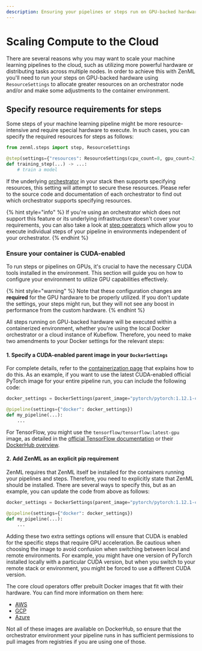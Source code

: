 ```yaml
---
description: Ensuring your pipelines or steps run on GPU-backed hardware.
---
```


# Scaling Compute to the Cloud

There are several reasons why you may want to scale your machine learning
pipelines to the cloud, such as utilizing more powerful hardware or distributing
tasks across multiple nodes. In order to achieve this with ZenML you'll need to
run your steps on GPU-backed hardware using `ResourceSettings` to allocate
greater resources on an orchestrator node and/or and make some adjustments to the
container environment.

## Specify resource requirements for steps

Some steps of your machine learning pipeline might be more resource-intensive
and require special hardware to execute. In such cases, you can specify the
required resources for steps as follows:

```python
from zenml.steps import step, ResourceSettings

@step(settings={"resources": ResourceSettings(cpu_count=8, gpu_count=2, memory="8GB")})
def training_step(...) -> ...:
    # train a model
```

If the underlying [orchestrator](../component-guide/orchestrators/README.md) in your stack then supports specifying resources, this setting will attempt to secure these resources. Please refer to the source code and documentation of each orchestrator to find out which orchestrator supports specifying resources.

{% hint style="info" %}
If you're using an orchestrator which does not support
this feature or its underlying infrastructure doesn't cover your requirements,
you can also take a look at [step operators](../component-guide/step-operators/README.md) which allow you to execute individual
steps of your pipeline in environments independent of your orchestrator.
{% endhint %}

### Ensure your container is CUDA-enabled

To run steps or pipelines on GPUs, it's crucial to have the necessary CUDA tools
installed in the environment. This section will guide you on how to configure
your environment to utilize GPU capabilities effectively.

{% hint style="warning" %}
Note that these configuration changes are **required** for the GPU hardware to
be properly utilized. If you don't update the settings, your steps might run,
but they will not see any boost in performance from the custom hardware.
{% endhint %}

All steps running on GPU-backed hardware will be executed within a containerized environment, whether you're using the local Docker orchestrator or a cloud instance of Kubeflow. Therefore, you need to make two amendments to your Docker settings for the relevant steps:

#### 1. **Specify a CUDA-enabled parent image in your `DockerSettings`**

For complete details, refer to the [containerization page](containerize-your-pipeline.md) that explains how to do this. As an example, if you want to use the latest CUDA-enabled official PyTorch image for your entire pipeline run, you can include the following code:

```python
docker_settings = DockerSettings(parent_image="pytorch/pytorch:1.12.1-cuda11.3-cudnn8-runtime")

@pipeline(settings={"docker": docker_settings})
def my_pipeline(...):
    ...
```

For TensorFlow, you might use the `tensorflow/tensorflow:latest-gpu` image, as detailed in the [official TensorFlow documentation](https://www.tensorflow.org/install/docker#gpu_support) or their [DockerHub overview](https://hub.docker.com/r/tensorflow/tensorflow).

#### 2. **Add ZenML as an explicit pip requirement**

ZenML requires that ZenML itself be installed for the containers running your pipelines and steps. Therefore, you need to explicitly state that ZenML should be installed. There are several ways to specify this, but as an example, you can update the code from above as follows:

```python
docker_settings = DockerSettings(parent_image="pytorch/pytorch:1.12.1-cuda11.3-cudnn8-runtime", requirements=["zenml==0.39.1", "torchvision"])

@pipeline(settings={"docker": docker_settings})
def my_pipeline(...):
    ...
```

Adding these two extra settings options will ensure that CUDA is enabled for the
specific steps that require GPU acceleration. Be cautious when choosing the
image to avoid confusion when switching between local and remote environments.
For example, you might have one version of PyTorch installed locally with a
particular CUDA version, but when you switch to your remote stack or
environment, you might be forced to use a different CUDA version.

The core cloud operators offer prebuilt Docker images that fit with their hardware. You can find more information on them here:

* [AWS](https://github.com/aws/deep-learning-containers/blob/master/available_images.md)
* [GCP](https://cloud.google.com/deep-learning-vm/docs/images)
* [Azure](https://learn.microsoft.com/en-us/azure/machine-learning/concept-prebuilt-docker-images-inference)

Not all of these images are available on DockerHub, so ensure that the
orchestrator environment your pipeline runs in has sufficient permissions to
pull images from registries if you are using one of those.